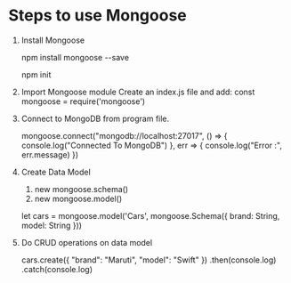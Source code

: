 # Steps to use Mongoose

1. Install Mongoose

    npm install mongoose --save

    npm init


2. Import Mongoose module
    Create an index.js file and add:
    const mongoose = require('mongoose')


3. Connect to MongoDB from program file.
    
    mongoose.connect("mongodb://localhost:27017",
        () => { console.log("Connected To MongoDB") },
        err => { console.log("Error :", err.message) })


4. Create Data Model
    1. new mongoose.schema()
    2. new mongoose.model()

    let cars = mongoose.model('Cars',
                mongoose.Schema({
                    brand: String,
                    model: String
                }))


5. Do CRUD operations on data model

    cars.create({ "brand": "Maruti", "model": "Swift" })
    .then(console.log)
    .catch(console.log)